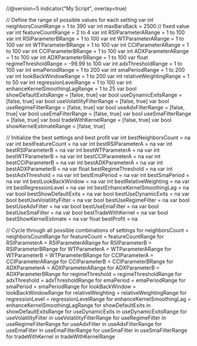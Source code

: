 //@version=5
indicator("My Script", overlay=true)

// Define the range of possible values for each setting
var int neighborsCountRange = 1 to 390
var int maxBarsBack = 2500 // fixed value
var int featureCountRange = 2 to 4
var int RSIParameterARange = 1 to 100
var int RSIParameterBRange = 1 to 100
var int WTParameterARange = 1 to 100
var int WTParameterBRange = 1 to 100
var int CCIParameterARange = 1 to 100
var int CCIParameterBRange = 1 to 100
var int ADXParameterARange = 1 to 100
var int ADXParameterBRange = 1 to 100
var float regimeThresholdRange = -99.99 to 100
var int adxThresholdRange = 1 to 100
var int emaPeriodRange = 1 to 200
var int smaPeriodRange = 1 to 200
var int lookBackWindowRange = 1 to 200
var int relativeWeightingRange = 1 to 50
var int regressionLevelRange = 1 to 100
var int enhanceKernelSmoothingLagRange = 1 to 25
var bool showDefaultExitsRange = [false, true]
var bool useDynamicExitsRange = [false, true]
var bool useVolatilityFilterRange = [false, true]
var bool useRegimeFilterRange = [false, true]
var bool useAdxFilterRange = [false, true]
var bool useEmaFilterRange = [false, true]
var bool useSmaFilterRange = [false, true]
var bool tradeWithKernelRange = [false, true]
var bool showKernelEstimateRange = [false, true]

// Initialize the best settings and best profit
var int bestNeighborsCount = na
var int bestFeatureCount = na
var int bestRSIParameterA = na
var int bestRSIParameterB = na
var int bestWTParameterA = na
var int bestWTParameterB = na
var int bestCCIParameterA = na
var int bestCCIParameterB = na
var int bestADXParameterA = na
var int bestADXParameterB = na
var float bestRegimeThreshold = na
var int bestAdxThreshold = na
var int bestEmaPeriod = na
var int bestSmaPeriod = na
var int bestLookBackWindow = na
var int bestRelativeWeighting = na
var int bestRegressionLevel = na
var int bestEnhanceKernelSmoothingLag = na
var bool bestShowDefaultExits = na
var bool bestUseDynamicExits = na
var bool bestUseVolatilityFilter = na
var bool bestUseRegimeFilter = na
var bool bestUseAdxFilter = na
var bool bestUseEmaFilter = na
var bool bestUseSmaFilter = na
var bool bestTradeWithKernel = na
var bool bestShowKernelEstimate = na
var float bestProfit = na

// Cycle through all possible combinations of settings
for neighborsCount = neighborsCountRange
    for featureCount = featureCountRange
        for RSIParameterA = RSIParameterARange
            for RSIParameterB = RSIParameterBRange
                for WTParameterA = WTParameterARange
                    for WTParameterB = WTParameterBRange
                        for CCIParameterA = CCIParameterARange
                            for CCIParameterB = CCIParameterBRange
                                for ADXParameterA = ADXParameterARange
                                    for ADXParameterB = ADXParameterBRange
                                        for regimeThreshold = regimeThresholdRange
                                            for adxThreshold = adxThresholdRange
                                                for emaPeriod = emaPeriodRange
                                                    for smaPeriod = smaPeriodRange
                                                        for lookBackWindow = lookBackWindowRange
                                                            for relativeWeighting = relativeWeightingRange
                                                                for regressionLevel = regressionLevelRange
                                                                    for enhanceKernelSmoothingLag = enhanceKernelSmoothingLagRange
                                                                        for showDefaultExits in showDefaultExitsRange
                                                                            for useDynamicExits in useDynamicExitsRange
                                                                                for useVolatilityFilter in useVolatilityFilterRange
                                                                                    for useRegimeFilter in useRegimeFilterRange
                                                                                        for useAdxFilter in useAdxFilterRange
                                                                                            for useEmaFilter in useEmaFilterRange
                                                                                                for useSmaFilter in useSmaFilterRange
                                                                                                    for tradeWithKernel in tradeWithKernelRange
